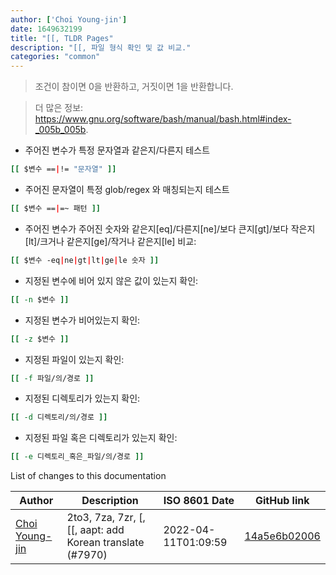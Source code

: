 ```yaml
---
author: ['Choi Young-jin']
date: 1649632199
title: "[[, TLDR Pages"
description: "[[, 파일 형식 확인 및 값 비교."
categories: "common"
---
```

> 조건이 참이면 0을 반환하고, 거짓이면 1을 반환합니다.

> 더 많은 정보: <https://www.gnu.org/software/bash/manual/bash.html#index-_005b_005b>.

- 주어진 변수가 특정 문자열과 같은지/다른지 테스트

```bash
[[ $변수 ==|!= "문자열" ]]
```

- 주어진 문자열이 특정 glob/regex 와 매칭되는지 테스트

```bash
[[ $변수 ==|=~ 패턴 ]]
```

- 주어진 변수가 주어진 숫자와 같은지[eq]/다른지[ne]/보다 큰지[gt]/보다 작은지[lt]/크거나 같은지[ge]/작거나 같은지[le] 비교:

```bash
[[ $변수 -eq|ne|gt|lt|ge|le 숫자 ]]
```

- 지정된 변수에 비어 있지 않은 값이 있는지 확인:

```bash
[[ -n $변수 ]]
```

- 지정된 변수가 비어있는지 확인:

```bash
[[ -z $변수 ]]
```

- 지정된 파일이 있는지 확인:

```bash
[[ -f 파일/의/경로 ]]
```

- 지정된 디렉토리가 있는지 확인:

```bash
[[ -d 디렉토리/의/경로 ]]
```

- 지정된 파일 혹은 디렉토리가 있는지 확인:

```bash
[[ -e 디렉토리_혹은_파일/의/경로 ]]
```
List of changes to this documentation


Author | Description | ISO 8601 Date | GitHub link
------|-----|-----|-----
[Choi Young-jin](mailto:amateur.toss@gmail.com) | 2to3, 7za, 7zr, [, [[, aapt: add Korean translate (#7970) | 2022-04-11T01:09:59 | [14a5e6b02006](https://github.com/tldr-pages/tldr/commit/14a5e6b02006ec880b4133a9faac5afdf00ff62e)

